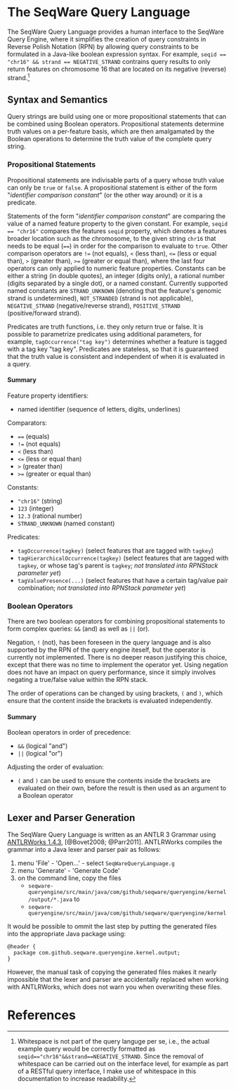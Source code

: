 The SeqWare Query Language
==========================

The SeqWare Query Language provides a human interface to the SeqWare Query Engine, where it simplifies the creation of query constraints in Reverse Polish Notation (RPN) by allowing query constraints to be formulated in a Java-like boolean expression syntax. For example, `seqid == "chr16" && strand == NEGATIVE_STRAND` contrains query results to only return features on chromosome 16 that are located on its negative (reverse) strand.[^spaces]

Syntax and Semantics
--------------------

Query strings are build using one or more propositional statements that can be combined using Boolean operators. Propositional statements determine truth values on a per-feature basis, which are then amalgamated by the Boolean operations to determine the truth value of the complete query string.

### Propositional Statements

Propositional statements are indivisable parts of a query whose truth value can only be `true` or `false`. A propositional statement is either of the form "_identifier_ _comparison_ _constant_" (or the other way around) or it is a predicate.

Statements of the form "_identifier_ _comparison_ _constant_" are comparing the value of a named feature property to the given constant. For example, `seqid == "chr16"` compares the features `seqid` property, which denotes a features broader location such as the chromosome, to the given string `chr16` that needs to be equal (`==`) in order for the comparison to evaluate to `true`. Other comparison operators are `!=` (not equals), `<` (less than), `<=` (less or equal than), `>` (greater than), `>=` (greater or equal than), where the last four operators can only applied to numeric feature properties. Constants can be either a string (in double quotes), an integer (digits only), a rational number (digits separated by a single dot), or a named constant. Currently supported named constants are `STRAND_UNKNOWN` (denoting that the feature's genomic strand is undetermined), `NOT_STRANDED` (strand is not applicable), `NEGATIVE_STRAND` (negative/reverse strand), `POSITIVE_STRAND` (positive/forward strand).

Predicates are truth functions, i.e. they only return true or false. It is possible to parametrize predicates using additional parameters, for example, `tagOccurrence("tag key")` determines whether a feature is tagged with a tag key "tag key". Predicates are stateless, so that it is guaranteed that the truth value is consistent and independent of when it is evaluated in a query.

#### Summary

Feature property identifiers:

*  named identifier (sequence of letters, digits, underlines)

Comparators:

*  `==` (equals)
*  `!=` (not equals)
*  `<` (less than)
*  `<=` (less or equal than)
*  `>` (greater than)
*  `>=` (greater or equal than)

Constants:

*  `"chr16"` (string)
*  `123` (integer)
*  `12.3` (rational number)
*  `STRAND_UNKNOWN` (named constant)

Predicates:

*  `tagOccurrence(tagkey)` (select features that are tagged with `tagkey`)
*  `tagHierarchicalOccurrence(tagkey)` (select features that are tagged with `tagkey`, or whose tag's parent is `tagkey`; _not translated into RPNStack parameter yet_)
*  `tagValuePresence(...)` (select features that have a certain tag/value pair combination; _not translated into RPNStack parameter yet_)

### Boolean Operators

There are two boolean operators for combining propositional statements to form complex queries: `&&` (and) as well as `||` (or).

Negation, `!` (not), has been foreseen in the query language and is also supported by the RPN of the query engine iteself, but the operator is currently not implemented. There is no deeper reason justifying this choice, except that there was no time to implement the operator yet. Using negation does not have an impact on query performance, since it simply involves negating a true/false value within the RPN stack.

The order of operations can be changed by using brackets, `(` and `)`, which ensure that the content inside the brackets is evaluated independently.

#### Summary

Boolean operators in order of precedence:

*  `&&` (logical "and")
*  `||` (logical "or")

Adjusting the order of evaluation:

*  `(` and `)` can be used to ensure the contents inside the brackets are evaluated on their own, before the result is then used as an argument to a Boolean operator

Lexer and Parser Generation
---------------------------

The SeqWare Query Language is written as an ANTLR 3 Grammar using [ANTLRWorks 1.4.3](http://www.antlr.org), [@Bovet2008; @Parr2011]. ANTLRWorks compiles the grammar into a Java lexer and parser pair as follows:

1.  menu 'File' - 'Open...' - select `SeqWareQueryLanguage.g`
2.  menu 'Generate' - 'Generate Code'
3.  on the command line, copy the files
    -  `seqware-queryengine/src/main/java/com/github/seqware/queryengine/kernel/output/*.java`
       to
    - `seqware-queryengine/src/main/java/com/github/seqware/queryengine/kernel`

It would be possible to ommit the last step by putting the generated files into the appropriate Java package using:

    @header {
      package com.github.seqware.queryengine.kernel.output;
    }

However, the manual task of copying the generated files makes it nearly impossible that the lexer and parser are accidentally replaced when working with ANTLRWorks, which does not warn you when overwriting these files.

[^spaces]: Whitespace is not part of the query languge per se, i.e., the actual example query would be correctly formatted as `seqid=="chr16"&&strand==NEGATIVE_STRAND`. Since the removal of whitespace can be carried out on the interface level, for example as part of a RESTful query interface, I make use of whitespace in this documentation to increase readability.

# References

